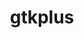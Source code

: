 ---
title: "gtkplus"
layout: cache
categories: [package, develop]
meta: {"versions": ["3.24.29"], "compilers": ["gcc@=11.4.0"], "oss": ["ubuntu22.04"], "platforms": ["linux"], "targets": ["x86_64_v3"], "stacks": ["e4s", "root"], "num_specs": 7, "num_specs_by_stack": {"e4s": 7, "root": 7}}
spec_details: [{"hash": "sof4rzy6o24knjp42wkc7g7ypl3cdy5x", "compiler": "gcc@=11.4.0", "versions": ["3.24.29"], "os": "ubuntu22.04", "platform": "linux", "target": "x86_64_v3", "variants": ["build_system=autotools", "~cups"], "stacks": ["e4s", "root"], "size": "-", "tarball": "https://binaries.spack.io/develop/build_cache/linux-ubuntu22.04-x86_64_v3/gcc-11.4.0/gtkplus-3.24.29/linux-ubuntu22.04-x86_64_v3-gcc-11.4.0-gtkplus-3.24.29-sof4rzy6o24knjp42wkc7g7ypl3cdy5x.spack"}, {"hash": "7onjqqyl34zh3ffhzhfqxevkl4pneao3", "compiler": "gcc@=11.4.0", "versions": ["3.24.29"], "os": "ubuntu22.04", "platform": "linux", "target": "x86_64_v3", "variants": ["build_system=autotools", "~cups"], "stacks": ["e4s", "root"], "size": "-", "tarball": "https://binaries.spack.io/develop/build_cache/linux-ubuntu22.04-x86_64_v3/gcc-11.4.0/gtkplus-3.24.29/linux-ubuntu22.04-x86_64_v3-gcc-11.4.0-gtkplus-3.24.29-7onjqqyl34zh3ffhzhfqxevkl4pneao3.spack"}, {"hash": "opxy33pjo5kbm2p5p7zszz4fk3n7ty73", "compiler": "gcc@=11.4.0", "versions": ["3.24.29"], "os": "ubuntu22.04", "platform": "linux", "target": "x86_64_v3", "variants": ["build_system=autotools", "~cups"], "stacks": ["e4s", "root"], "size": "-", "tarball": "https://binaries.spack.io/develop/build_cache/linux-ubuntu22.04-x86_64_v3/gcc-11.4.0/gtkplus-3.24.29/linux-ubuntu22.04-x86_64_v3-gcc-11.4.0-gtkplus-3.24.29-opxy33pjo5kbm2p5p7zszz4fk3n7ty73.spack"}, {"hash": "tubm3obirfsc7hz6ox52dhkvja4anjva", "compiler": "gcc@=11.4.0", "versions": ["3.24.29"], "os": "ubuntu22.04", "platform": "linux", "target": "x86_64_v3", "variants": ["build_system=autotools", "~cups"], "stacks": ["e4s", "root"], "size": "-", "tarball": "https://binaries.spack.io/develop/build_cache/linux-ubuntu22.04-x86_64_v3/gcc-11.4.0/gtkplus-3.24.29/linux-ubuntu22.04-x86_64_v3-gcc-11.4.0-gtkplus-3.24.29-tubm3obirfsc7hz6ox52dhkvja4anjva.spack"}, {"hash": "lcykcbmd4mfpg36vkc44xu5dwv4sei4p", "compiler": "gcc@=11.4.0", "versions": ["3.24.29"], "os": "ubuntu22.04", "platform": "linux", "target": "x86_64_v3", "variants": ["build_system=autotools", "~cups"], "stacks": ["e4s", "root"], "size": "-", "tarball": "https://binaries.spack.io/develop/build_cache/linux-ubuntu22.04-x86_64_v3/gcc-11.4.0/gtkplus-3.24.29/linux-ubuntu22.04-x86_64_v3-gcc-11.4.0-gtkplus-3.24.29-lcykcbmd4mfpg36vkc44xu5dwv4sei4p.spack"}, {"hash": "yfmohsw65yjg7nqotebnm7nulroxieu3", "compiler": "gcc@=11.4.0", "versions": ["3.24.29"], "os": "ubuntu22.04", "platform": "linux", "target": "x86_64_v3", "variants": ["build_system=autotools", "~cups"], "stacks": ["e4s", "root"], "size": "-", "tarball": "https://binaries.spack.io/develop/build_cache/linux-ubuntu22.04-x86_64_v3/gcc-11.4.0/gtkplus-3.24.29/linux-ubuntu22.04-x86_64_v3-gcc-11.4.0-gtkplus-3.24.29-yfmohsw65yjg7nqotebnm7nulroxieu3.spack"}, {"hash": "nlexgrixst7jxcubauuw4vyfykpwhafv", "compiler": "gcc@=11.4.0", "versions": ["3.24.29"], "os": "ubuntu22.04", "platform": "linux", "target": "x86_64_v3", "variants": ["build_system=autotools", "~cups"], "stacks": ["e4s", "root"], "size": "-", "tarball": "https://binaries.spack.io/develop/build_cache/linux-ubuntu22.04-x86_64_v3/gcc-11.4.0/gtkplus-3.24.29/linux-ubuntu22.04-x86_64_v3-gcc-11.4.0-gtkplus-3.24.29-nlexgrixst7jxcubauuw4vyfykpwhafv.spack"}]
---